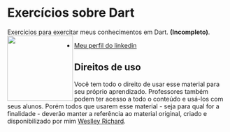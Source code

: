 # Exercícios sobre Dart
 Exercícios para exercitar meus conhecimentos em Dart. **(Incompleto)**.
<img src="imagens/Personagem.png" align="left" width="150" height="150px">
* [Meu perfil do linkedin](https://www.linkedin.com/in/weslley-richard/)
## Direitos de uso

Você tem todo o direito de usar esse material para seu próprio aprendizado. Professores também podem ter acesso a todo o conteúdo e usá-los com seus alunos. Porém todos que usarem esse material - seja para qual for a finalidade - deverão manter a referência ao material original, criado e disponibilizado por mim [Weslley Richard](https://www.linkedin.com/in/weslley-richard/).